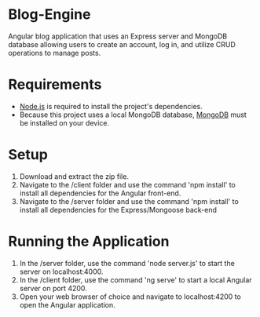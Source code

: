 # Blog-Engine
Angular blog application that uses an Express server and MongoDB database allowing users to create an account, log in, and utilize CRUD operations to manage posts. 

# Requirements
* <a target="_blank" rel="noopener noreferrer" href="https://nodejs.org/en/download/">Node.js</a> is required to install the project's dependencies. 
* Because this project uses a local MongoDB database, <a target="_blank" rel="noopener noreferrer" href="https://docs.mongodb.com/manual/installation/">MongoDB</a> must be installed on your device.

# Setup
1. Download and extract the zip file.
2. Navigate to the /client folder and use the command 'npm install' to install all dependencies for the Angular front-end.
3. Navigate to the /server folder and use the command 'npm install' to install all dependencies for the Express/Mongoose back-end

# Running the Application 
1. In the /server folder, use the command 'node server.js' to start the server on localhost:4000.
2. In the /client folder, use the command 'ng serve' to start a local Angular server on port 4200.
3. Open your web browser of choice and navigate to localhost:4200 to open the Angular application. 
